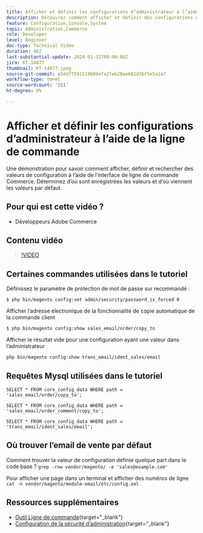 ```yaml
---
title: Afficher et définir les configurations d’administrateur à l’aide de la ligne de commande
description: Découvrez comment afficher et définir des configurations d’administrateur à l’aide de la ligne de commande.
feature: Configuration,Console,System
topic: Administration,Commerce
role: Developer
level: Beginner
doc-type: Technical Video
duration: 462
last-substantial-update: 2024-01-31T00:00:00Z
jira: KT-14877
thumbnail: KT-14877.jpeg
source-git-commit: a5ddf7591519b89efa2feb20ae601d36f5e5a1a7
workflow-type: tm+mt
source-wordcount: '151'
ht-degree: 0%

---
```



# Afficher et définir les configurations d’administrateur à l’aide de la ligne de commande

Une démonstration pour savoir comment afficher, définir et rechercher des valeurs de configuration à l’aide de l’interface de ligne de commande Commerce. Déterminez d’où sont enregistrées les valeurs et d’où viennent les valeurs par défaut.

## Pour qui est cette vidéo ?

- Développeurs Adobe Commerce

## Contenu vidéo

>[!VIDEO](https://video.tv.adobe.com/v/3427123?&learn=on)

## Certaines commandes utilisées dans le tutoriel

Définissez le paramètre de protection de mot de passe sur recommandé :

`$ php bin/magento config:set admin/security/password_is_forced 0`

Afficher l’adresse électronique de la fonctionnalité de copie automatique de la commande client

`$ php bin/magento config:show sales_email/order/copy_to`

Afficher le résultat vide pour une configuration ayant une valeur dans l’administrateur

`php bin/magento config:show trans_email/ident_sales/email`

## Requêtes Mysql utilisées dans le tutoriel

```
SELECT * FROM core_config_data WHERE path = 'sales_email/order/copy_to';

SELECT * FROM core_config_data WHERE path = 'sales_email/order_comment/copy_to';

SELECT * FROM core_config_data WHERE path = 'trans_email/ident_sales/email';
```

## Où trouver l’email de vente par défaut

Comment trouver la valeur de configuration définie quelque part dans le code base ?
`grep -rnw vendor/magento/ -e 'sales@example.com'`

Pour afficher une page dans un terminal et afficher des numéros de ligne `cat -n vendor/magento/module-email/etc/config.xml`

## Ressources supplémentaires

- [Outil Ligne de commande](https://experienceleague.adobe.com/docs/commerce-operations/configuration-guide/cli/config-cli.html){target="_blank"}
- [Configuration de la sécurité d’administration](https://experienceleague.adobe.com/docs/commerce-admin/systems/security/security-admin.html){target="_blank"}
